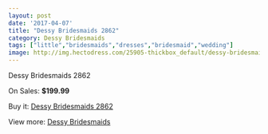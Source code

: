 ```yaml
---
layout: post
date: '2017-04-07'
title: "Dessy Bridesmaids 2862"
category: Dessy Bridesmaids
tags: ["little","bridesmaids","dresses","bridesmaid","wedding"]
image: http://img.hectodress.com/25905-thickbox_default/dessy-bridesmaids-2862.jpg
---
```

Dessy Bridesmaids 2862

On Sales: **$199.99**
<a href="https://www.hectodress.com/dessy-bridesmaids/12059-dessy-bridesmaids-2862.html"><amp-img layout="responsive" width="600" height="600" src="//img.hectodress.com/25905-thickbox_default/dessy-bridesmaids-2862.jpg" alt="Dessy Bridesmaids 2862 0" /></a>
<a href="https://www.hectodress.com/dessy-bridesmaids/12059-dessy-bridesmaids-2862.html"><amp-img layout="responsive" width="600" height="600" src="//img.hectodress.com/25906-thickbox_default/dessy-bridesmaids-2862.jpg" alt="Dessy Bridesmaids 2862 1" /></a>

Buy it: [Dessy Bridesmaids 2862](https://www.hectodress.com/dessy-bridesmaids/12059-dessy-bridesmaids-2862.html "Dessy Bridesmaids 2862")

View more: [Dessy Bridesmaids](https://www.hectodress.com/187-dessy-bridesmaids "Dessy Bridesmaids")